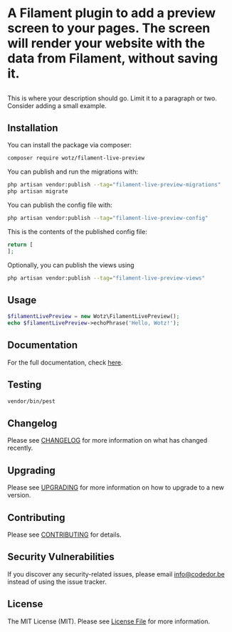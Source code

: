 # A Filament plugin to add a preview screen to your pages. The screen will render your website with the data from Filament, without saving it.

## 

This is where your description should go. Limit it to a paragraph or two. Consider adding a small example.

## Installation

You can install the package via composer:

```bash
composer require wotz/filament-live-preview
```

You can publish and run the migrations with:

```bash
php artisan vendor:publish --tag="filament-live-preview-migrations"
php artisan migrate
```

You can publish the config file with:

```bash
php artisan vendor:publish --tag="filament-live-preview-config"
```

This is the contents of the published config file:

```php
return [
];
```

Optionally, you can publish the views using

```bash
php artisan vendor:publish --tag="filament-live-preview-views"
```

## Usage

```php
$filamentLivePreview = new Wotz\FilamentLivePreview();
echo $filamentLivePreview->echoPhrase('Hello, Wotz!');
```

## Documentation

For the full documentation, check [here](./docs/index.md).

## Testing

```bash
vendor/bin/pest
```

## Changelog

Please see [CHANGELOG](CHANGELOG.md) for more information on what has changed recently.

## Upgrading

Please see [UPGRADING](UPGRADING.md) for more information on how to upgrade to a new version.

## Contributing

Please see [CONTRIBUTING](CONTRIBUTING.md) for details.

## Security Vulnerabilities

If you discover any security-related issues, please email info@codedor.be instead of using the issue tracker.

## License

The MIT License (MIT). Please see [License File](LICENSE.md) for more information.
